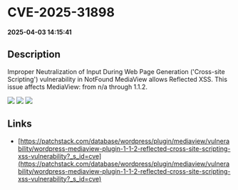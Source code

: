 # CVE-2025-31898

**2025-04-03 14:15:41**

## Description
Improper Neutralization of Input During Web Page Generation ('Cross-site Scripting') vulnerability in NotFound MediaView allows Reflected XSS. This issue affects MediaView: from n/a through 1.1.2.

![](https://img.shields.io/static/v1?label=Score&message=7.1&color=red)
![](https://img.shields.io/static/v1?label=Severity&message=HIGH&color=red)
![](https://img.shields.io/static/v1?label=CWE&message=XSS&color=green)

## Links
- [https://patchstack.com/database/wordpress/plugin/mediaview/vulnerability/wordpress-mediaview-plugin-1-1-2-reflected-cross-site-scripting-xss-vulnerability?_s_id=cve](https://patchstack.com/database/wordpress/plugin/mediaview/vulnerability/wordpress-mediaview-plugin-1-1-2-reflected-cross-site-scripting-xss-vulnerability?_s_id=cve)
